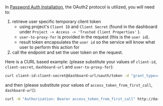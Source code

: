 In [Password Auth Installation](/dashboard/install-guide/installModes.html#passwordauth-mode), the OAuth2 protocol is utilized, you will need to:
1. retrieve user specific temporary client token
   - using project's ```Client ID``` and ```Client Secret``` (found in the dashboard under ```Project -> Access -> 'Trusted Client Properties'``` ).
   - ``user-to-proxy-for`` is provided in the request (this is the ``user id``).
   - result token encapsulates the ``user id`` so the service will know what user to perform this action for 
1. call the endpoint and set the user token on the request.

Here is a CURL based example: (please substitute your values of ``client-id``, ``client-secret``, ``dashboard-url`` and ``user-to-proxy-for``):
   
```bash
curl client-id:client-secret@dashboard-url/oauth/token -d "grant_type=client_credentials&proxy_user=user-to-proxy-for"
```

and then (please substitute your values of ``access_token_from_first_call``, ``dashboard-url``):
```bash
curl -H "Authorization: Bearer access_token_from_first_call" http://dashboard-url/api/projects/FirstProject/level
```
